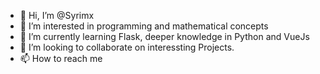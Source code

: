- 👋 Hi, I’m @Syrimx
- 👀 I’m interested in programming and mathematical concepts
- 🌱 I’m currently learning Flask, deeper knowledge in Python and VueJs
- 💞️ I’m looking to collaborate on interessting Projects.
- 📫 How to reach me

<!---
Syrimx/Syrimx is a ✨ special ✨ repository because its `README.md` (this file) appears on your GitHub profile.
You can click the Preview link to take a look at your changes.
--->

